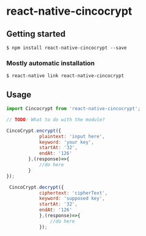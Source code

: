 # react-native-cincocrypt

## Getting started

`$ npm install react-native-cincocrypt --save`

### Mostly automatic installation

`$ react-native link react-native-cincocrypt`

## Usage
```javascript
import Cincocrypt from 'react-native-cincocrypt';

// TODO: What to do with the module?

CincoCrypt.encrypt({
            plaintext: 'input here',
            keyword: 'your key',
            startAt: '32',
            endAt: '126'
        },(response)=>{
        	//do here
   		}
});

 CincoCrypt.decrypt({
            ciphertext: 'cipherText',
            keyword: 'supposed key',
            startAt: '32',
            endAt: '126'
            },(response)=>{
                //do here
            });


```



